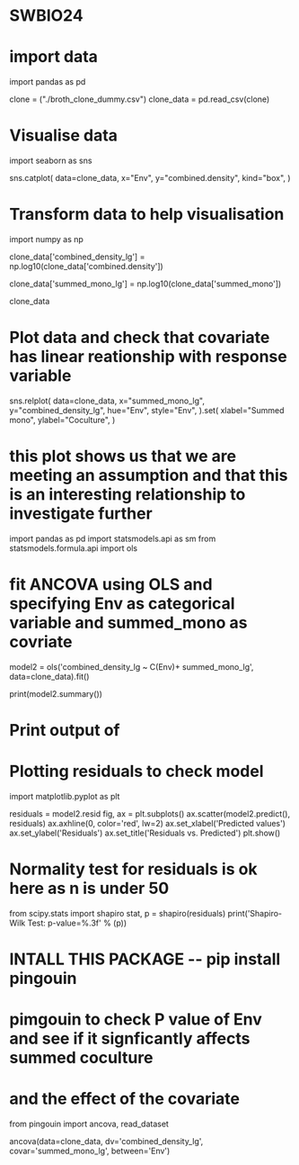 # SWBIO24
 
 # import data 

import pandas as pd

clone = ("./broth_clone_dummy.csv")
clone_data = pd.read_csv(clone)

# Visualise data

import seaborn as sns

sns.catplot(
    data=clone_data,
    x="Env",
    y="combined.density",
    kind="box",
)

# Transform data to help visualisation

import numpy as np

clone_data['combined_density_lg'] = np.log10(clone_data['combined.density'])

clone_data['summed_mono_lg'] = np.log10(clone_data['summed_mono'])

clone_data

# Plot data and check that covariate has linear reationship with response variable 

sns.relplot(
    data=clone_data,
    x="summed_mono_lg",
    y="combined_density_lg",
    hue="Env",
    style="Env",
).set(
    xlabel="Summed mono",
    ylabel="Coculture",
)

# this plot shows us that we are meeting an assumption and that this is an interesting relationship to investigate further

import pandas as pd
import statsmodels.api as sm
from statsmodels.formula.api import ols

# fit ANCOVA using OLS and specifying Env as categorical variable and summed_mono as covriate

model2 = ols('combined_density_lg ~ C(Env)+ summed_mono_lg', data=clone_data).fit()

print(model2.summary()) 

# Print output of 

# Plotting residuals to check model 
import matplotlib.pyplot as plt

residuals = model2.resid
fig, ax = plt.subplots()
ax.scatter(model2.predict(), residuals)
ax.axhline(0, color='red', lw=2)
ax.set_xlabel('Predicted values')
ax.set_ylabel('Residuals')
ax.set_title('Residuals vs. Predicted')
plt.show()

# Normality test for residuals is ok here as n is under 50 
from scipy.stats import shapiro
stat, p = shapiro(residuals)
print('Shapiro-Wilk Test: p-value=%.3f' % (p))

# INTALL THIS PACKAGE -- pip install pingouin ## 

# pimgouin to check P value of Env and see if it signficantly affects summed coculture
# and the effect of the covariate 

from pingouin import ancova, read_dataset


ancova(data=clone_data, dv='combined_density_lg', covar='summed_mono_lg', between='Env')
